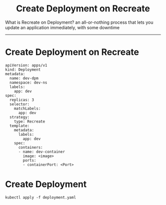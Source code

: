 <h1 align="center"> Create Deployment on Recreate</h1>

What is Recreate on Deployment?
an all-or-nothing process that lets you update an application immediately, with some downtime

----
# Create Deployment on Recreate
```
apiVersion: apps/v1
kind: Deployment
metadata:
  name: dev-dpm
  namespace: dev-ns
  labels:
    app: dev
spec:
  replicas: 3
  selector:
    matchLabels:
      app: dev
  strategy:
    type: Recreate
  template:
    metadata:
      labels:
        app: dev
    spec:
      containers:
      - name: dev-container
        image: <image>
        ports:
        - containerPort: <Port>
```

# Create Deployment
```
kubectl apply -f deployment.yaml
```